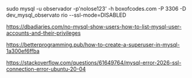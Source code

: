sudo mysql -u observador -p'nolose123' -h boxofcodes.com -P 3306 -D dev_mysql_observato
rio --ssl-mode=DISABLED


https://dbadiaries.com/no-mysql-show-users-how-to-list-mysql-user-accounts-and-their-privileges

https://betterprogramming.pub/how-to-create-a-superuser-in-mysql-1a300ef6ffba

https://stackoverflow.com/questions/61649764/mysql-error-2026-ssl-connection-error-ubuntu-20-04